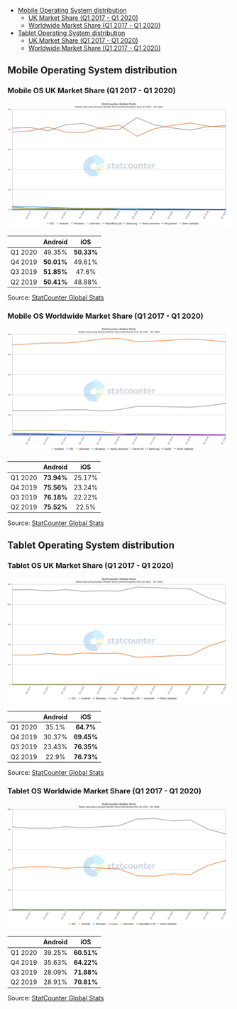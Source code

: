
- [Mobile Operating System distribution](#mobile-operating-system-distribution)
  * [UK Market Share (Q1 2017 - Q1 2020)](#mobile-os-uk)
  * [Worldwide Market Share (Q1 2017 - Q1 2020)](#mobile-os-ww)
- [Tablet Operating System distribution](#tablet-operating-system-distribution)
  * [UK Market Share (Q1 2017 - Q1 2020)](#tablet-os-uk)
  * [Worldwide Market Share (Q1 2017 - Q1 2020)](#tablet-os-ww)
  
## Mobile Operating System distribution

<div id="mobile-os-uk"/>

### Mobile OS UK Market Share (Q1 2017 - Q1 2020)

![Mobile OS UK Market Share](img/mobile/os_combined-GB-quarterly-20171-20201.png)

||Android|iOS|
|:---:|:---:|:---:|
|Q1 2020|49.35%|**50.33%**|
|Q4 2019|**50.01%**|49.61%|
|Q3 2019|**51.85%**|47.6%|
|Q2 2019|**50.41%**|48.88%|

Source: [StatCounter Global Stats](https://gs.statcounter.com/os-market-share/mobile/united-kingdom/#quarterly-201701-202001)

<div id="mobile-os-ww"/>

### Mobile OS Worldwide Market Share (Q1 2017 - Q1 2020)

![Mobile OS Worldwide Market Share](img/mobile/os_combined-ww-quarterly-20171-20201.png)

||Android|iOS|
|:---:|:---:|:---:|
|Q1 2020|**73.94%**|25.17%|
|Q4 2019|**75.56%**|23.24%|
|Q3 2019|**76.18%**|22.22%|
|Q2 2019|**75.52%**|22.5%|

Source: [StatCounter Global Stats](https://gs.statcounter.com/os-market-share/mobile/worldwide/#quarterly-201701-202001)

## Tablet Operating System distribution

<div id="tablet-os-uk"/>

### Tablet OS UK Market Share (Q1 2017 - Q1 2020)

![Mobile OS UK Market Share](img/tablet/os_combined-GB-quarterly-20171-20201.png)

||Android|iOS|
|:---:|:---:|:---:|
|Q1 2020|35.1%|**64.7%**|
|Q4 2019|30.37%|**69.45%**|
|Q3 2019|23.43%|**76.35%**|
|Q2 2019|22.9%|**76.73%**|

Source: [StatCounter Global Stats](https://gs.statcounter.com/os-market-share/tablet/united-kingdom/#quarterly-201701-202001)

<div id="tablet-os-ww"/>

### Tablet OS Worldwide Market Share (Q1 2017 - Q1 2020)

![Tablet OS Worldwide Market Share](img/tablet/os_combined-ww-quarterly-20171-20201.png)

||Android|iOS|
|:---:|:---:|:---:|
|Q1 2020|39.25%|**60.51%**|
|Q4 2019|35.63%|**64.22%**|
|Q3 2019|28.09%|**71.88%**|
|Q2 2019|28.91%|**70.81%**|

Source: [StatCounter Global Stats](https://gs.statcounter.com/os-market-share/tablet/worldwide/#quarterly-201701-202001)
